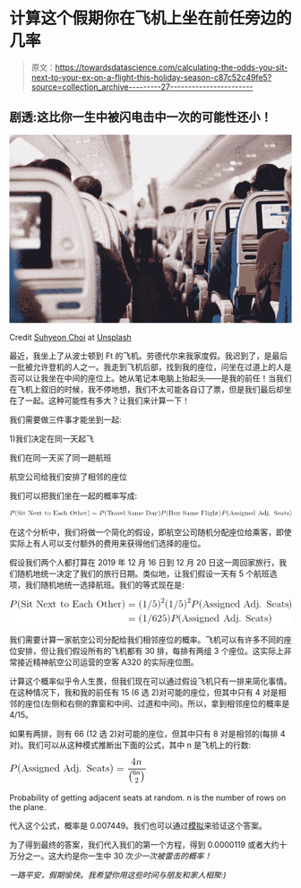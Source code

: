 # 计算这个假期你在飞机上坐在前任旁边的几率

> 原文：<https://towardsdatascience.com/calculating-the-odds-you-sit-next-to-your-ex-on-a-flight-this-holiday-season-c87c52c49fe5?source=collection_archive---------27----------------------->

## 剧透:这比你一生中被闪电击中一次的可能性还小！

![](img/1eb84fe9f4abf618bbbe4d5759bd5b83.png)

Credit [Suhyeon Choi](https://unsplash.com/@by_syeoni) at [Unsplash](https://unsplash.com/photos/tTfDMaRq-FE)

最近，我坐上了从波士顿到 Ft 的飞机。劳德代尔来我家度假。我迟到了，是最后一批被允许登机的人之一。我走到飞机后部，找到我的座位，问坐在过道上的人是否可以让我坐在中间的座位上。她从笔记本电脑上抬起头——是我的前任！当我们在飞机上叙旧的时候，我不停地想，我们不太可能各自订了票，但是我们最后却坐在了一起。这种可能性有多大？让我们来计算一下！

我们需要做三件事才能坐到一起:

1)我们决定在同一天起飞

我们在同一天买了同一趟航班

航空公司给我们安排了相邻的座位

我们可以把我们坐在一起的概率写成:

![](img/65deba697d73e5625da2dea1aceba309.png)

在这个分析中，我们将做一个简化的假设，即航空公司随机分配座位给乘客，即使实际上有人可以支付额外的费用来获得他们选择的座位。

假设我们两个人都打算在 2019 年 12 月 16 日到 12 月 20 日这一周回家旅行，我们随机地统一决定了我们的旅行日期。类似地，让我们假设一天有 5 个航班选项，我们随机地统一选择航班。我们的等式现在是:

![](img/24babe4a8531b2960658f82d1731cfef.png)

我们需要计算一家航空公司分配给我们相邻座位的概率。飞机可以有许多不同的座位安排，但让我们假设所有的飞机都有 30 排，每排有两组 3 个座位。这实际上非常接近精神航空公司运营的空客 A320 的实际座位图。

计算这个概率似乎令人生畏，但我们现在可以通过假设飞机只有一排来简化事情。在这种情况下，我和我的前任有 15 (6 选 2)对可能的座位，但其中只有 4 对是相邻的座位(左侧和右侧的靠窗和中间、过道和中间)。所以，拿到相邻座位的概率是 4/15。

如果有两排，则有 66 (12 选 2)对可能的座位，但其中只有 8 对是相邻的(每排 4 对)。我们可以从这种模式推断出下面的公式，其中 n 是飞机上的行数:

![](img/d88403672a9eaace1e9e384097c05617.png)

Probability of getting adjacent seats at random. n is the number of rows on the plane.

代入这个公式，概率是 0.007449。我们也可以通过[模拟](https://github.com/freddyaboulton/seat-simulation/blob/master/simulation.py)来验证这个答案。

为了得到最终的答案，我们代入我们的第一个方程，得到 0.0000119 或者大约十万分之一。这大约是你一生中 30 次*少一次被雷击的概率！*

*一路平安，假期愉快。我希望你用这些时间与朋友和家人相聚:)*